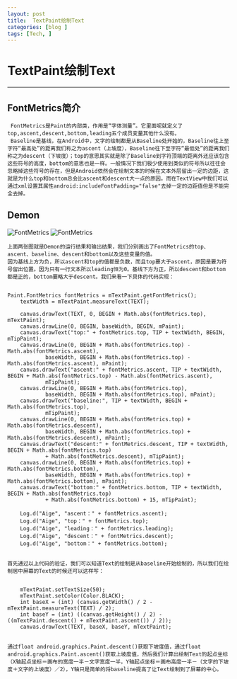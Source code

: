 ```yaml
---
layout: post  
title:  TextPaint绘制Text
categories: [blog ]  
tags: [Tech, ]     
---
```

# TextPaint绘制Text

****

## FontMetrics简介

     FontMetrics是Paint的内部类，作用是“字体测量”。它里面呢就定义了top,ascent,descent,bottom,leading五个成员变量其他什么没有。
     Baseline是基线，在Android中，文字的绘制都是从Baseline处开始的，Baseline往上至字符“最高处”的距离我们称之为ascent（上坡度），Baseline往下至字符“最低处”的距离我们称之为descent（下坡度）；top的意思其实就是除了Baseline到字符顶端的距离外还应该包含这些符号的高度，bottom的意思也是一样。一般情况下我们极少使用到类似的符号所以往往会忽略掉这些符号的存在，但是Android依然会在绘制文本的时候在文本外层留出一定的边距，这就是为什么top和bottom总会比ascent和descent大一点的原因。而在TextView中我们可以通过xml设置其属性android:includeFontPadding="false"去掉一定的边距值但是不能完全去掉。
     
## Demon

 ![FontMetrics](http://i2.piimg.com/4851/e9666c5f478233fd.png) 
 ![FontMetrics](http://i2.piimg.com/4851/79ec9808bf6e1f3f.png)
 
    上面两张图就是Demon的运行结果和输出结果，我们分别画出了FontMetrics的top、ascent、baseline、descent和bottom以及这些变量的值。
    因为基线上方为负，所以ascent和top的值都是负数，而且top要大于ascent，原因是要为符号留出位置。因为只有一行文本所以leading恒为0。基线下方为正，所以descent和bottom都是正的，bottom要略大于descent。我们来看一下具体的代码实现：
    
    
    Paint.FontMetrics fontMetrics = mTextPaint.getFontMetrics();
        textWidth = mTextPaint.measureText(TEXT);

        canvas.drawText(TEXT, 0, BEGIN + Math.abs(fontMetrics.top), mTextPaint);
        canvas.drawLine(0, BEGIN, baseWidth, BEGIN, mPaint);
        canvas.drawText("top:" + fontMetrics.top, TIP + textWidth, BEGIN, mTipPaint);
        canvas.drawLine(0, BEGIN + Math.abs(fontMetrics.top) - Math.abs(fontMetrics.ascent),
                baseWidth, BEGIN + Math.abs(fontMetrics.top) - Math.abs(fontMetrics.ascent), mPaint);
        canvas.drawText("ascent:" + fontMetrics.ascent, TIP + textWidth, BEGIN + Math.abs(fontMetrics.top) - Math.abs(fontMetrics.ascent),
                mTipPaint);
        canvas.drawLine(0, BEGIN + Math.abs(fontMetrics.top),
                baseWidth, BEGIN + Math.abs(fontMetrics.top), mPaint);
        canvas.drawText("baseline:", TIP + textWidth, BEGIN + Math.abs(fontMetrics.top),
                mTipPaint);
        canvas.drawLine(0, BEGIN + Math.abs(fontMetrics.top) + Math.abs(fontMetrics.descent),
                baseWidth, BEGIN + Math.abs(fontMetrics.top) + Math.abs(fontMetrics.descent), mPaint);
        canvas.drawText("descent:" + fontMetrics.descent, TIP + textWidth, BEGIN + Math.abs(fontMetrics.top)
                + Math.abs(fontMetrics.descent), mTipPaint);
        canvas.drawLine(0, BEGIN + Math.abs(fontMetrics.top) + Math.abs(fontMetrics.bottom),
                baseWidth, BEGIN + Math.abs(fontMetrics.top) + Math.abs(fontMetrics.bottom), mPaint);
        canvas.drawText("bottom:" + fontMetrics.bottom, TIP + textWidth, BEGIN + Math.abs(fontMetrics.top)
                + Math.abs(fontMetrics.bottom) + 15, mTipPaint);

        Log.d("Aige", "ascent：" + fontMetrics.ascent);
        Log.d("Aige", "top：" + fontMetrics.top);
        Log.d("Aige", "leading：" + fontMetrics.leading);
        Log.d("Aige", "descent：" + fontMetrics.descent);
        Log.d("Aige", "bottom：" + fontMetrics.bottom);
        
        
    首先通过以上代码的验证，我们可以知道Text的绘制是从baseline开始绘制的，所以我们在绘制居中屏幕的Text的时候还可以这样写：
    
    
        mTextPaint.setTextSize(50);
        mTextPaint.setColor(Color.BLACK);
        int baseX = (int) (canvas.getWidth() / 2 - mTextPaint.measureText(TEXT) / 2);
        int baseY = (int) ((canvas.getHeight() / 2) - ((mTextPaint.descent() + mTextPaint.ascent()) / 2));
        canvas.drawText(TEXT, baseX, baseY, mTextPaint);
        
        
    通过float android.graphics.Paint.descent()获取下坡度值，通过float android.graphics.Paint.ascent()获取上坡度值，然后我们计算出绘制Text的起点坐标（X轴起点坐标＝画布的宽度一半－文字宽度一半，Y轴起点坐标＝画布高度一半－（文字的下坡度＋文字的上坡度）／2），Y轴只是简单的将baseline提高了让Text绘制到了屏幕的中心。